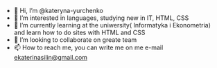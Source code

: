 - 👋 Hi, I’m @kateryna-yurchenko
- 👀 I’m interested in languages, studying new in IT, HTML, CSS
- 🌱 I’m currently learning at the uniwersity( Informatyka i Ekonometria) and learn how to do sites with HTML and CSS
- 💞️ I’m looking to collaborate on greate team
- 📫 How to reach me, you can write me on me e-mail ekaterinasilin@gmail.com

<!---
kateryna-yurchenko/kateryna-yurchenko is a ✨ special ✨ repository because its `README.md` (this file) appears on your GitHub profile.
You can click the Preview link to take a look at your changes.
--->
